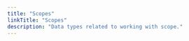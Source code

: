 ```yaml
---
title: "Scopes"
linkTitle: "Scopes"
description: "Data types related to working with scope."
---
```

